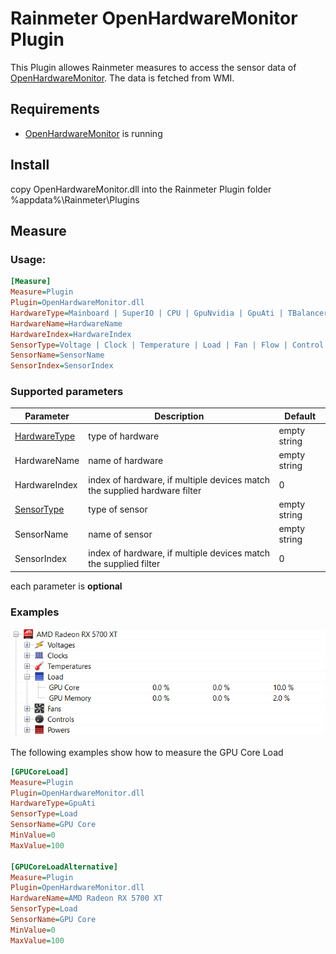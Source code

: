 Rainmeter OpenHardwareMonitor Plugin
===============

This Plugin allowes Rainmeter measures to access the sensor data of [OpenHardwareMonitor](http://openhardwaremonitor.org). The data is fetched from WMI.

## Requirements

- [OpenHardwareMonitor](http://openhardwaremonitor.org) is running

## Install

copy OpenHardwareMonitor.dll into the Rainmeter Plugin folder %appdata%\\Rainmeter\\Plugins  

## Measure

### Usage:

```ini
[Measure]  
Measure=Plugin  
Plugin=OpenHardwareMonitor.dll  
HardwareType=Mainboard | SuperIO | CPU | GpuNvidia | GpuAti | TBalancer | Heatmaster | HDD
HardwareName=HardwareName
HardwareIndex=HardwareIndex
SensorType=Voltage | Clock | Temperature | Load | Fan | Flow | Control | Level
SensorName=SensorName
SensorIndex=SensorIndex
```

### Supported parameters

| Parameter | Description | Default |
| --- | --- | --- |
| [HardwareType](http://openhardwaremonitor.org/wordpress/wp-content/uploads/2011/04/OpenHardwareMonitor-WMI.pdf) | type of hardware | empty string |
| HardwareName | name of hardware | empty string |
| HardwareIndex | index of hardware, if multiple devices match the supplied hardware filter | 0 |
| [SensorType](http://openhardwaremonitor.org/wordpress/wp-content/uploads/2011/04/OpenHardwareMonitor-WMI.pdf) | type of sensor | empty string |
| SensorName | name of sensor | empty string |
| SensorIndex | index of hardware, if multiple devices match the supplied filter | 0 |

each parameter is **optional**

### Examples ###

![Open Hardware Monitor GPU](assets/gpu_core_load.png)

The following examples show how to measure the GPU Core Load 

```ini
[GPUCoreLoad]  
Measure=Plugin  
Plugin=OpenHardwareMonitor.dll  
HardwareType=GpuAti
SensorType=Load
SensorName=GPU Core
MinValue=0  
MaxValue=100  

[GPUCoreLoadAlternative]  
Measure=Plugin  
Plugin=OpenHardwareMonitor.dll  
HardwareName=AMD Radeon RX 5700 XT
SensorType=Load
SensorName=GPU Core
MinValue=0  
MaxValue=100  
```